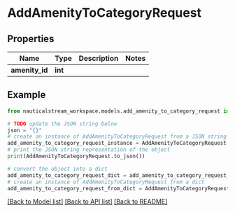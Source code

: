 # AddAmenityToCategoryRequest


## Properties

Name | Type | Description | Notes
------------ | ------------- | ------------- | -------------
**amenity_id** | **int** |  | 

## Example

```python
from nauticalstream_workspace.models.add_amenity_to_category_request import AddAmenityToCategoryRequest

# TODO update the JSON string below
json = "{}"
# create an instance of AddAmenityToCategoryRequest from a JSON string
add_amenity_to_category_request_instance = AddAmenityToCategoryRequest.from_json(json)
# print the JSON string representation of the object
print(AddAmenityToCategoryRequest.to_json())

# convert the object into a dict
add_amenity_to_category_request_dict = add_amenity_to_category_request_instance.to_dict()
# create an instance of AddAmenityToCategoryRequest from a dict
add_amenity_to_category_request_from_dict = AddAmenityToCategoryRequest.from_dict(add_amenity_to_category_request_dict)
```
[[Back to Model list]](../README.md#documentation-for-models) [[Back to API list]](../README.md#documentation-for-api-endpoints) [[Back to README]](../README.md)


